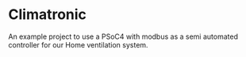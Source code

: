 # Climatronic
An example project to use a PSoC4 with modbus as a semi automated controller for our Home ventilation system. 
